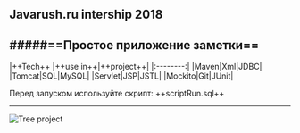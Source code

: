 ## Javarush.ru intership  2018

#####==Простое приложение заметки==
---
|++Tech++ |++use in++|++project++|
|:--------:|
|Maven|Xml|JDBC|
|Tomcat|SQL|MySQL|
|Servlet|JSP|JSTL|
|Mockito|Git|JUnit|

Перед запуском используйте скрипт: ++scriptRun.sql++
***
![Tree project](http://)
